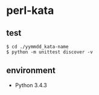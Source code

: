 # perl-kata

## test

```terminal
$ cd ./yymmdd_kata-name
$ python -m unittest discover -v
```

## environment

- Python 3.4.3
